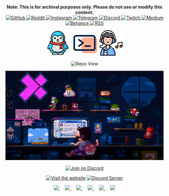 <div align="center">
<strong> Note: This is for archival purposes only. Please do not use or modify this content. </strong>
</div>

<div align="center">
  <a href="https://github.com/harilvfs" target="_blank">
    <img src="https://upload.wikimedia.org/wikipedia/commons/9/91/Octicons-mark-github.svg" width="30" alt="GitHub" />
  </a>
  <a href="https://reddit.com/u/aayush-le" target="_blank">
    <img src="https://upload.wikimedia.org/wikipedia/en/8/82/Reddit_logo_and_wordmark.svg" width="30" alt="Reddit" />
  </a>
  <a href="https://instagram.com/harilvfs" target="_blank">
    <img src="https://upload.wikimedia.org/wikipedia/commons/a/a5/Instagram_icon.png" width="30" alt="Instagram" />
  </a>
  <a href="https://t.me/harilvfs" target="_blank">
    <img src="https://upload.wikimedia.org/wikipedia/commons/8/82/Telegram_logo.svg" width="30" alt="Telegram" />
  </a>
  <a href="https://discord.gg/8NJWstnUHd" target="_blank">
    <img src="https://upload.wikimedia.org/wikipedia/commons/5/5e/Discord_Icon.png" width="30" alt="Discord" />
  </a>
  <a href="https://www.twitch.tv/aayushchalese" target="_blank">
    <img src="https://upload.wikimedia.org/wikipedia/commons/6/60/Twitch_logo_2017.svg" width="30" alt="Twitch" />
  </a>
  <a href="https://medium.com/@aayushchalise" target="_blank">
    <img src="https://upload.wikimedia.org/wikipedia/commons/e/ec/Medium_logo_Monogram.svg" width="30" alt="Medium" />
  </a>
  <a href="https://behance.net/aayushchalese" target="_blank">
    <img src="https://upload.wikimedia.org/wikipedia/commons/8/89/Behance_logo.svg" width="30" alt="Behance" />
  </a>
  <a href="https://codeberg.org/aayushchalise.rss" target="_blank">
    <img src="https://upload.wikimedia.org/wikipedia/commons/4/43/Feed-icon.svg" width="30" alt="RSS" />
  </a>
</div>



<div align="center">

<img src='https://github.com/harilvfs/assets/blob/main/harilvfs/linux.png' width="80"> <img src='https://github.com/harilvfs/assets/blob/main/harilvfs/terminsl.png' width="80"> <img src='https://github.com/harilvfs/assets/blob/main/harilvfs/listen.png' width="80"> 
</div>

<div align="center">

![Repo View](https://komarev.com/ghpvc/?username=aayushx402&style=for-the-badge&color=blueviolet)

<img src='https://github.com/harilvfs/assets/blob/main/github-gifs/mario.gif' width="500">
  
[![Join on Discord](https://discord.com/api/guilds/757266205408100413/widget.png?style=shield)](https://discord.gg/TAaVXT95)

<a href="chalisehari.com.np"><img alt="Visit the website" height="30" src="https://cdn.jsdelivr.net/npm/@intergrav/devins-badges@3/assets/cozy/documentation/website_vector.svg"></a>
<a href="https://discord.com/invite/8NJWstnUHd"><img alt="Discord Server" height="30" src="https://cdn.jsdelivr.net/npm/@intergrav/devins-badges@3/assets/cozy/social/discord-plural_vector.svg"></a>

 <a href="https://github.com/harilvfs">
       <picture>
           <source height="24px" media="(prefers-color-scheme: dark)" srcset="https://i.ibb.co/dMMmCrW/Git-Hub-Mark.png" />
           <img height="24px" src="https://i.ibb.co/9wV3HGF/Git-Hub-Mark-Light.png" />
       </picture>
   </a>&nbsp;&nbsp;&nbsp;
   <a href="https://discord.com/invite/8NJWstnUHd">
       <picture>
           <source height="24px" media="(prefers-color-scheme: dark)" srcset="https://user-images.githubusercontent.com/13122796/178032563-d4e084b7-244e-4358-af50-26bde6dd4996.png" />
           <img height="24px" src="https://user-images.githubusercontent.com/13122796/178032563-d4e084b7-244e-4358-af50-26bde6dd4996.png" />
       </picture>
   </a>&nbsp;&nbsp;&nbsp;
   <a href="https://reddit.com/u/aayush-le">
       <picture>
           <source height="24px" media="(prefers-color-scheme: dark)" srcset="https://user-images.githubusercontent.com/13122796/178032351-9d9d5619-8ef7-470a-9eec-2744ece54553.png" />
           <img height="24px" src="https://user-images.githubusercontent.com/13122796/178032351-9d9d5619-8ef7-470a-9eec-2744ece54553.png" />
       </picture>
   </a>&nbsp;&nbsp;&nbsp;
   <a href="https://t.me/harilvfs">
      <picture>
         <source height="24px" media="(prefers-color-scheme: dark)" srcset="https://user-images.githubusercontent.com/13122796/178032213-faf25ab8-0bc3-4a94-a730-b524c96df124.png" />
         <img height="24px" src="https://user-images.githubusercontent.com/13122796/178032213-faf25ab8-0bc3-4a94-a730-b524c96df124.png" />
      </picture>
   </a>&nbsp;&nbsp;&nbsp;
   <a href="https://x.com/harilvfs">
      <picture>
         <source media="(prefers-color-scheme: dark)" srcset="https://user-images.githubusercontent.com/93124920/270180600-7c1b38bf-889b-4d68-bd5e-b9d86f91421a.png">
         <img height="24px" src="https://user-images.githubusercontent.com/93124920/270108715-d80743fa-b330-4809-b1e6-79fbdc60d09c.png" />
      </picture>
   </a>&nbsp;&nbsp;&nbsp;
   <a href="https://www.youtube.com/@aayushchalese">
      <picture>
         <source height="24px" media="(prefers-color-scheme: dark)" srcset="https://user-images.githubusercontent.com/13122796/178032714-c51c7492-0666-44ac-99c2-f003a695ab50.png" />
         <img height="24px" src="https://user-images.githubusercontent.com/13122796/178032714-c51c7492-0666-44ac-99c2-f003a695ab50.png" />
     </picture>
   </a>
</div>

